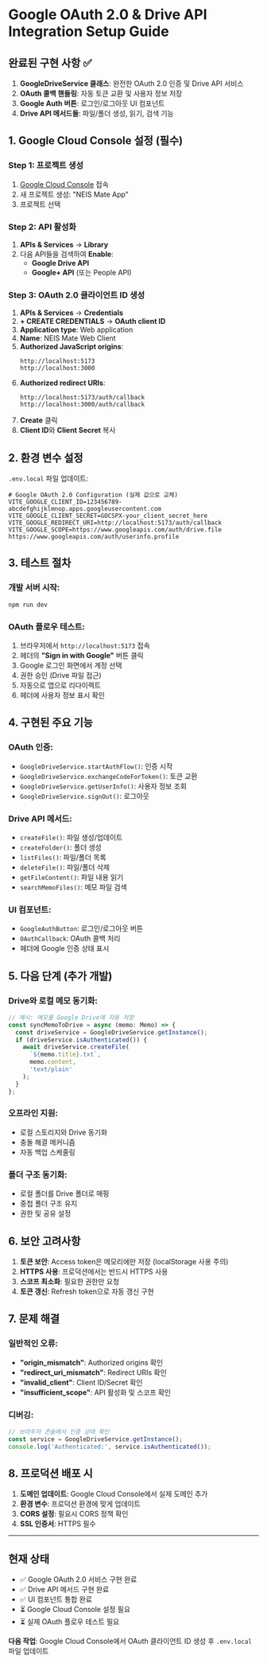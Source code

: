 # Google OAuth 2.0 & Drive API Integration Setup Guide

## 완료된 구현 사항 ✅

1. **GoogleDriveService 클래스**: 완전한 OAuth 2.0 인증 및 Drive API 서비스
2. **OAuth 콜백 핸들링**: 자동 토큰 교환 및 사용자 정보 저장
3. **Google Auth 버튼**: 로그인/로그아웃 UI 컴포넌트
4. **Drive API 메서드들**: 파일/폴더 생성, 읽기, 검색 기능

## 1. Google Cloud Console 설정 (필수)

### Step 1: 프로젝트 생성
1. [Google Cloud Console](https://console.cloud.google.com/) 접속
2. 새 프로젝트 생성: "NEIS Mate App"
3. 프로젝트 선택

### Step 2: API 활성화
1. **APIs & Services** → **Library**
2. 다음 API들을 검색하여 **Enable**:
   - **Google Drive API**
   - **Google+ API** (또는 People API)

### Step 3: OAuth 2.0 클라이언트 ID 생성
1. **APIs & Services** → **Credentials**
2. **+ CREATE CREDENTIALS** → **OAuth client ID**
3. **Application type**: Web application
4. **Name**: NEIS Mate Web Client
5. **Authorized JavaScript origins**:
   ```
   http://localhost:5173
   http://localhost:3000
   ```
6. **Authorized redirect URIs**:
   ```
   http://localhost:5173/auth/callback
   http://localhost:3000/auth/callback
   ```
7. **Create** 클릭
8. **Client ID**와 **Client Secret** 복사

## 2. 환경 변수 설정

`.env.local` 파일 업데이트:
```env
# Google OAuth 2.0 Configuration (실제 값으로 교체)
VITE_GOOGLE_CLIENT_ID=123456789-abcdefghijklmnop.apps.googleusercontent.com
VITE_GOOGLE_CLIENT_SECRET=GOCSPX-your_client_secret_here
VITE_GOOGLE_REDIRECT_URI=http://localhost:5173/auth/callback
VITE_GOOGLE_SCOPE=https://www.googleapis.com/auth/drive.file https://www.googleapis.com/auth/userinfo.profile
```

## 3. 테스트 절차

### 개발 서버 시작:
```bash
npm run dev
```

### OAuth 플로우 테스트:
1. 브라우저에서 `http://localhost:5173` 접속
2. 헤더의 **"Sign in with Google"** 버튼 클릭
3. Google 로그인 화면에서 계정 선택
4. 권한 승인 (Drive 파일 접근)
5. 자동으로 앱으로 리다이렉트
6. 헤더에 사용자 정보 표시 확인

## 4. 구현된 주요 기능

### OAuth 인증:
- `GoogleDriveService.startAuthFlow()`: 인증 시작
- `GoogleDriveService.exchangeCodeForToken()`: 토큰 교환
- `GoogleDriveService.getUserInfo()`: 사용자 정보 조회
- `GoogleDriveService.signOut()`: 로그아웃

### Drive API 메서드:
- `createFile()`: 파일 생성/업데이트
- `createFolder()`: 폴더 생성
- `listFiles()`: 파일/폴더 목록
- `deleteFile()`: 파일/폴더 삭제
- `getFileContent()`: 파일 내용 읽기
- `searchMemoFiles()`: 메모 파일 검색

### UI 컴포넌트:
- `GoogleAuthButton`: 로그인/로그아웃 버튼
- `OAuthCallback`: OAuth 콜백 처리
- 헤더에 Google 인증 상태 표시

## 5. 다음 단계 (추가 개발)

### Drive와 로컬 메모 동기화:
```typescript
// 예시: 메모를 Google Drive에 자동 저장
const syncMemoToDrive = async (memo: Memo) => {
  const driveService = GoogleDriveService.getInstance();
  if (driveService.isAuthenticated()) {
    await driveService.createFile(
      `${memo.title}.txt`,
      memo.content,
      'text/plain'
    );
  }
};
```

### 오프라인 지원:
- 로컬 스토리지와 Drive 동기화
- 충돌 해결 메커니즘
- 자동 백업 스케줄링

### 폴더 구조 동기화:
- 로컬 폴더를 Drive 폴더로 매핑
- 중첩 폴더 구조 유지
- 권한 및 공유 설정

## 6. 보안 고려사항

1. **토큰 보안**: Access token은 메모리에만 저장 (localStorage 사용 주의)
2. **HTTPS 사용**: 프로덕션에서는 반드시 HTTPS 사용
3. **스코프 최소화**: 필요한 권한만 요청
4. **토큰 갱신**: Refresh token으로 자동 갱신 구현

## 7. 문제 해결

### 일반적인 오류:
- **"origin_mismatch"**: Authorized origins 확인
- **"redirect_uri_mismatch"**: Redirect URIs 확인
- **"invalid_client"**: Client ID/Secret 확인
- **"insufficient_scope"**: API 활성화 및 스코프 확인

### 디버깅:
```javascript
// 브라우저 콘솔에서 인증 상태 확인
const service = GoogleDriveService.getInstance();
console.log('Authenticated:', service.isAuthenticated());
```

## 8. 프로덕션 배포 시

1. **도메인 업데이트**: Google Cloud Console에서 실제 도메인 추가
2. **환경 변수**: 프로덕션 환경에 맞게 업데이트
3. **CORS 설정**: 필요시 CORS 정책 확인
4. **SSL 인증서**: HTTPS 필수

---

## 현재 상태
- ✅ Google OAuth 2.0 서비스 구현 완료
- ✅ Drive API 메서드 구현 완료
- ✅ UI 컴포넌트 통합 완료
- ⏳ Google Cloud Console 설정 필요
- ⏳ 실제 OAuth 플로우 테스트 필요

**다음 작업**: Google Cloud Console에서 OAuth 클라이언트 ID 생성 후 `.env.local` 파일 업데이트
